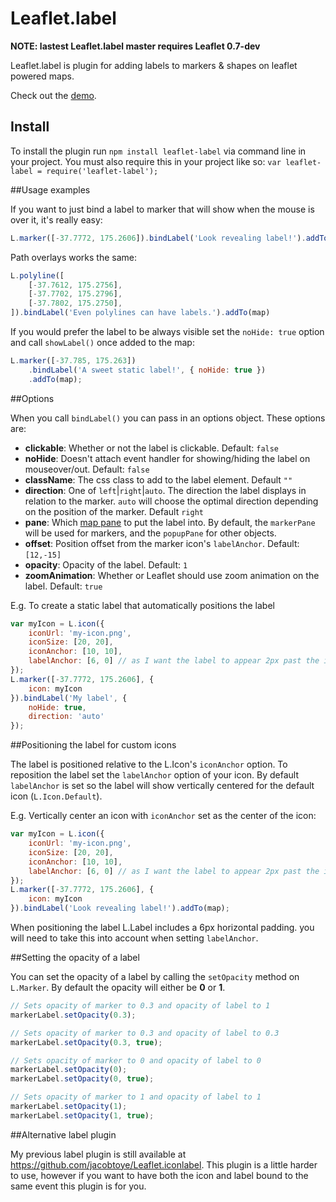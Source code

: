 Leaflet.label
=============

**NOTE: lastest Leaflet.label master requires Leaflet 0.7-dev**

Leaflet.label is plugin for adding labels to markers &amp; shapes on leaflet powered maps.

Check out the [demo](http://leaflet.github.com/Leaflet.label/).

## Install

To install the plugin run `npm install leaflet-label` via command line in your project. You must also require this in your project like so: `var leaflet-label = require('leaflet-label');`

##Usage examples

If you want to just bind a label to marker that will show when the mouse is over it, it's really easy:

````js
L.marker([-37.7772, 175.2606]).bindLabel('Look revealing label!').addTo(map);
````

Path overlays works the same:

````js
L.polyline([
	[-37.7612, 175.2756],
	[-37.7702, 175.2796],
	[-37.7802, 175.2750],
]).bindLabel('Even polylines can have labels.').addTo(map)
````

If you would prefer the label to be always visible set the ````noHide: true```` option and call ````showLabel()```` once added to the map:

````js
L.marker([-37.785, 175.263])
	.bindLabel('A sweet static label!', { noHide: true })
	.addTo(map);
````

##Options

When you call ````bindLabel()```` you can pass in an options object. These options are:

 - **clickable**: Whether or not the label is clickable. Default: `false`
 - **noHide**: Doesn't attach event handler for showing/hiding the label on mouseover/out. Default: `false`
 - **className**: The css class to add to the label element. Default `""`
 - **direction**: One of `left`|`right`|`auto`. The direction the label displays in relation to the marker. `auto` will choose the optimal direction depending on the position of the marker. Default `right`
 - **pane**: Which [map pane](http://leafletjs.com/reference.html#map-panes) to put the label into. By default, the `markerPane` will be used for markers, and the `popupPane` for other objects.
 - **offset**: Position offset from the marker icon's `labelAnchor`. Default: `[12,-15]`
 - **opacity**: Opacity of the label. Default: `1`
 - **zoomAnimation**: Whether or Leaflet should use zoom animation on the label. Default: `true`

E.g. To create a static label that automatically positions the label

````js
var myIcon = L.icon({
	iconUrl: 'my-icon.png',
	iconSize: [20, 20],
	iconAnchor: [10, 10],
	labelAnchor: [6, 0] // as I want the label to appear 2px past the icon (10 + 2 - 6)
});
L.marker([-37.7772, 175.2606], {
	icon: myIcon
}).bindLabel('My label', {
	noHide: true,
	direction: 'auto'
});
````

##Positioning the label for custom icons

The label is positioned relative to the L.Icon's ````iconAnchor```` option. To reposition the label set the ````labelAnchor```` option of your icon. By default ````labelAnchor```` is set so the label will show vertically centered for the default icon (````L.Icon.Default````).

E.g. Vertically center an icon with ````iconAnchor```` set as the center of the icon:

````js
var myIcon = L.icon({
	iconUrl: 'my-icon.png',
	iconSize: [20, 20],
	iconAnchor: [10, 10],
	labelAnchor: [6, 0] // as I want the label to appear 2px past the icon (10 + 2 - 6)
});
L.marker([-37.7772, 175.2606], {
	icon: myIcon
}).bindLabel('Look revealing label!').addTo(map);
````

When positioning the label L.Label includes a 6px horizontal padding. you will need to take this into account when setting ````labelAnchor````.

##Setting the opacity of a label

You can set the opacity of a label by calling the `setOpacity` method on `L.Marker`. By default the opacity will either be **0** or **1**.

````js
// Sets opacity of marker to 0.3 and opacity of label to 1
markerLabel.setOpacity(0.3);

// Sets opacity of marker to 0.3 and opacity of label to 0.3
markerLabel.setOpacity(0.3, true);

// Sets opacity of marker to 0 and opacity of label to 0
markerLabel.setOpacity(0);
markerLabel.setOpacity(0, true);

// Sets opacity of marker to 1 and opacity of label to 1
markerLabel.setOpacity(1);
markerLabel.setOpacity(1, true);
````

##Alternative label plugin

My previous label plugin is still available at https://github.com/jacobtoye/Leaflet.iconlabel. This plugin is a little harder to use, however if you want to have both the icon and label bound to the same event this plugin is for you.
